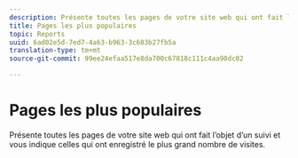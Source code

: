 ```yaml
---
description: Présente toutes les pages de votre site web qui ont fait l’objet d’un suivi et vous indique celles qui ont enregistré le plus grand nombre de visites.
title: Pages les plus populaires
topic: Reports
uuid: 6ad02e5d-7ed7-4a63-b963-3c683b27fb5a
translation-type: tm+mt
source-git-commit: 99ee24efaa517e8da700c67818c111c4aa90dc02

---
```



# Pages les plus populaires

Présente toutes les pages de votre site web qui ont fait l’objet d’un suivi et vous indique celles qui ont enregistré le plus grand nombre de visites.

